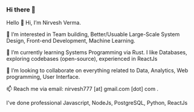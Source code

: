 ### Hi there 👋

<!--
**Amanush/Amanush** is a ✨ _special_ ✨ repository because its `README.md` (this file) appears on your GitHub profile.

Here are some ideas to get you started:

- 🔭 I’m currently working on ...
- 🌱 I’m currently learning ...
- 👯 I’m looking to collaborate on ...
- 🤔 I’m looking for help with ...
- 💬 Ask me about ...
- 📫 How to reach me: ...
- 😄 Pronouns: ...
- ⚡ Fun fact: ...
-->

Hello 👋 Hi, I’m Nirvesh Verma.

👀 I’m interested in Team building, Better/Usuable Large-Scale System Design, Front-end Development, Machine Learning.

🌱 I’m currently learning Systems Programming via Rust. I like Databases, exploring codebases (open-source), experienced in ReactJs

🚀 I’m looking to collaborate on everything related to Data, Analytics, Web programming, User Interface.

📫 Reach me via email: nirvesh777 [at] gmail.com [dot] com .

I've done professional Javascript, NodeJs, PostgreSQL, Python, ReactJs


